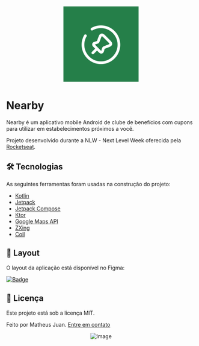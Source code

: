 <h1 align="center">
  <img alt="Logo Nearby" height="200px" width="200px" src="./app/src/main/res/drawable/icon_nearby_app.png" />
</h1>

# Nearby

Nearby é um aplicativo mobile Android de clube de benefícios com cupons para utilizar em estabelecimentos próximos a você.

Projeto desenvolvido durante a NLW - Next Level Week oferecida pela [Rocketseat](https://www.rocketseat.com.br/).


## 🛠 Tecnologias

As seguintes ferramentas foram usadas na construção do projeto:

- [Kotlin](https://kotlinlang.org/)
- [Jetpack](https://developer.android.com/jetpack)
- [Jetpack Compose](https://developer.android.com/compose)
- [Ktor](https://ktor.io/docs/)
- [Google Maps API](https://developers.google.com/maps/documentatio)
- [ZXing](https://github.com/zxing/zxing)
- [Coil](https://coil-kt.github.io/coil/)

## 🎨 Layout

O layout da aplicação está disponível no Figma:

[![Badge](https://img.shields.io/static/v1?label=Acessar%20Layout&message=Figma&color=257f49&style=for-the-badge)](https://www.figma.com/community/file/1448070647757721748)

## 📝 Licença

Este projeto está sob a licença MIT.

Feito por Matheus Juan. [Entre em contato](https://www.linkedin.com/in/matheusjuan1/)
<div align="center">
  <img width="60" alt="Image" src="https://github.com/user-attachments/assets/efd1d014-148c-4ae8-8dbd-81850fadf9ba" />
</div>
